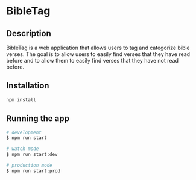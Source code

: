 # BibleTag

## Description

BibleTag is a web application that allows users to tag and categorize bible verses. The goal is to allow users to easily find verses that they have read before and to allow them to easily find verses that they have not read before.

## Installation

```bash
npm install
```

## Running the app

```bash
# development
$ npm run start

# watch mode
$ npm run start:dev

# production mode
$ npm run start:prod
```
